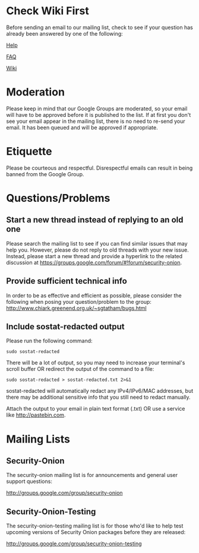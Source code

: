 # Check Wiki First #
Before sending an email to our mailing list, check to see if your question has already been answered by one of the following:

[Help](Help.md)

[FAQ](FAQ.md)

<a href='http://code.google.com/p/security-onion/w/list'>Wiki</a>

# Moderation #
Please keep in mind that our Google Groups are moderated, so your email will have to be approved before it is published to the list.  If at first you don't see your email appear in the mailing list, there is no need to re-send your email.  It has been queued and will be approved if appropriate.

# Etiquette #
Please be courteous and respectful.  Disrespectful emails can result in being banned from the Google Group.

# Questions/Problems #

## Start a new thread instead of replying to an old one ##
Please search the mailing list to see if you can find similar issues that may help you.  However, please do not reply to old threads with your new issue.  Instead, please start a new thread and provide a hyperlink to the related discussion at https://groups.google.com/forum/#!forum/security-onion.

## Provide sufficient technical info ##
In order to be as effective and efficient as possible, please consider the following when posing your question/problem to the group:
http://www.chiark.greenend.org.uk/~sgtatham/bugs.html

## Include sostat-redacted output ##
Please run the following command:
```
sudo sostat-redacted
```

There will be a lot of output, so you may need to increase your terminal's scroll buffer OR redirect the output of the command to a file:
```
sudo sostat-redacted > sostat-redacted.txt 2>&1
```

sostat-redacted will automatically redact any IPv4/IPv6/MAC addresses, but there may be additional sensitive info that you still need to redact manually.

Attach the output to your email in plain text format (.txt) OR use a service like http://pastebin.com.

# Mailing Lists #
## Security-Onion ##
The security-onion mailing list is for announcements and general user support questions:

http://groups.google.com/group/security-onion

## Security-Onion-Testing ##
The security-onion-testing mailing list is for those who'd like to help test upcoming versions of Security Onion packages before they are released:

http://groups.google.com/group/security-onion-testing